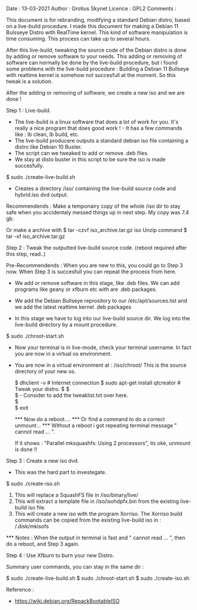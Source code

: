 
Date 		:	13-03-2021
Author 		: 	Grotius Skynet
Licence 	: 	GPL2
Comments	:	 

This document is for rebranding, modifying a standard Debian distro, based on a live-build procedure.
I made this document for making a Debian 11 Bulsseye Distro with RealTime kernel.
This kind of software manipulation is time consuming. This process can take up to several hours.

After this live-build, tweaking the source code of the Debian distro is done by adding or remove software to your needs.
This adding or removing of software can normally be done by the live-build procedure, but i found some problems with
the live-build procedure : Building a Debian 11 Bullseye with realtime kernel is somehow not succesfull at the moment.
So this tweak is a solution. 

After the adding or removing of software, we create a new iso and we are done !


Step 1 : Live-build.

- The live-build is a linux software that does a lot of work for you. It's really a nice program that does good work !
	   - It has a few commands like : lb clean, lb build, etc.
- The live-build producere outputs a standard debian iso file containing a distro like Debian 10 Buster.
- The script can we tweaked to add or remove .deb files.
- We stay at disto buster in this script to be sure the iso is made succesfully.

$ sudo ./create-live-build.sh

- Creates a directory /iso/ containing the live-build source code and hybrid.iso dvd output.

Recommendends : Make a temponairy copy of the whole /iso dir to stay safe when you accidentaly messed things up in next step.
My copy was 7.4 gb.

Or make a archive with 	$ tar -czvf iso_archive.tar.gz iso
Unzip command 			$ tar -xf iso_archive.tar.gz
	
	
Step 2 : Tweak the outputted live-build source code. (reboot required after this step, read..)

Pre-Recommendends : When you are new to this, you could go to Step 3 now. When Step 3 is succesfull you can repeat the process from here.

- We add or remove software in this stage, like .deb files. We can add programs like geany or xfburn etc with are .deb packages.
- We add the Debian Bullseye reprository to our /etc/apt/sources.list and we add the latest realtime kernel .deb packages

- In this stage we have to log into our live-build source dir. We log into the live-build directory by a mount procedure.

$ sudo ./chroot-start.sh

- Now your terminal is in live-mode, check your terminal username. In fact you are now in a virtual os environment. 
- You are now in a virtual environment at : /iso/chroot/ This is the source directory of your new os.

	 $ dhclient -v 						# Internet connection
	 $ sudo apt-get install qtcreator  	# Tweak your distro.
	 $ 
	 $   
	 $ - Consider to add the tweaklist.txt over here.  
	 $    
	 $ exit

	 *** Now do a reboot....
	 *** Or find a command to do a correct unmount...
	 *** Without a reboot i got repeating terminal message " cannot read ... ". 

	 If it shows : "Parallel mksquashfs: Using 2 processors", its oke, unmount is done !!

	
Step 3 : Create a new iso dvd.	
	
- This was the hard part to investegate.

$ sudo ./create-iso.sh

1. This will replace a SquashFS file in /iso/binary/live/
2. This will extract a template file in /iso/isohdpfx.bin from the existing live-build iso file.
3. This will create a new iso with the program Xorriso. The Xorriso build commands can be copied from the existing live-build iso in : /.disk/mkisofs


*** Notes : When the output in terminal is fast and " cannot read ... ", then do a reboot, and Step 3 again.


		
Step 4 : Use Xfburn to burn your new Distro.
	

Summary user commands, you can stay in the same dir :

$ sudo ./create-live-build.sh
$ sudo ./chroot-start.sh
$ sudo ./create-iso.sh


Reference :
- https://wiki.debian.org/RepackBootableISO








